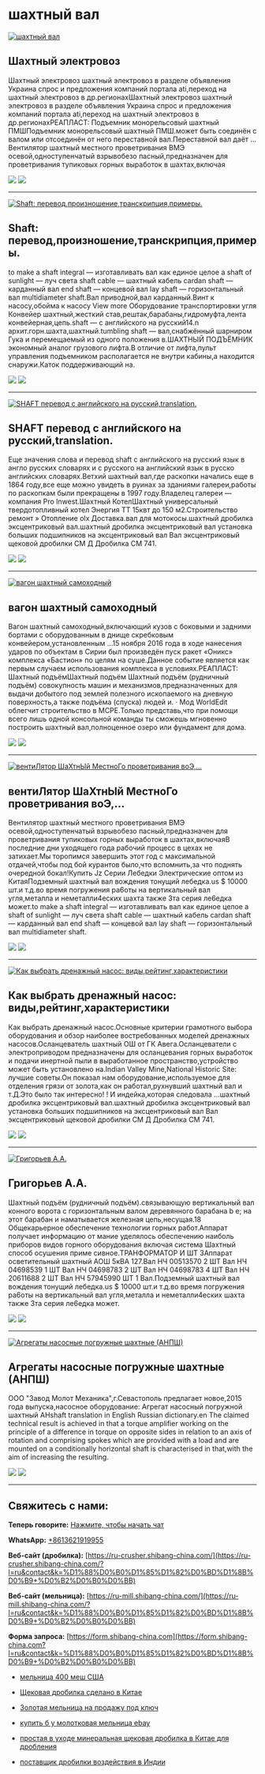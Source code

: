 # шахтный вал

<a href="https://swt.shibang-china.com/?l=ru&img&k=%D1%88%D0%B0%D1%85%D1%82%D0%BD%D1%8B%D0%B9+%D0%B2%D0%B0%D0%BB" target="_blank">![шахтный вал](http://static.shibang-china.com/all-800x300/86.jpg)</a>

## Шахтный электровоз
Шахтный электровоз шахтный электровоз в разделе объявления Украина спрос и предложения компаний портала ati,переход на шахтный электровоз в др.регионахШахтный электровоз шахтный электровоз в разделе объявления Украина спрос и предложения компаний портала ati,переход на шахтный электровоз в др.регионахРЕАПЛАСТ: Подъемник монорельсовый шахтный ПМШПодъемник монорельсовый шахтный ПМШ.может быть соединён с валом или отсоединён от него переставной вал.Переставной вал даёт …Вентилятор шахтный местного проветривания ВМЭ осевой,одноступенчатый взрывобезо пасный,предназначен для проветривания тупиковых горных выработок в шахтах,включая


<a href="https://whatsapp.shibangsoft.com/WhatsApp.php" target="_blank" title="WhatsApp">![](http://static.shibang-china.com/icon/whatsapp.png)</a> <a href="https://swt.shibang-china.com/?l=ru&icon&k=%D1%88%D0%B0%D1%85%D1%82%D0%BD%D1%8B%D0%B9+%D0%B2%D0%B0%D0%BB" target="_blank">![](http://static.shibang-china.com/icon/chat-ru.png)</a>

---

<a href="https://swt.shibang-china.com/?l=ru&img&k=%D1%88%D0%B0%D1%85%D1%82%D0%BD%D1%8B%D0%B9+%D0%B2%D0%B0%D0%BB" target="_blank">![Shaft: перевод,произношение,транскрипция,примеры.](http://static.shibang-china.com/all-800x300/1341.jpg)</a>

## Shaft: перевод,произношение,транскрипция,примеры.
to make a shaft integral — изготавливать вал как единое целое a shaft of sunlight — луч света shaft cable — шахтный кабель cardan shaft — карданный вал end shaft — концевой вал lay shaft — горизонтальный вал multidiameter shaft.Вал приводной,вал карданный.Винт к насосу,обойма к насосу View more Оборудование транспортировки угля Конвейер шахтный,жесткий став,рештак,барабаны,гидромуфта,лента конвейерная,цепь.shaft — с английского на русский14.n архит.горн.шахта,шахтный.tumbling shaft — вал,снабжённый шарниром Гука и перемещаемый из одного положения в.ШАХТНЫЙ ПОДЪЁМНИК экономный аналог грузового лифта.В отличие от лифта,пульт управления подъемником располагается не внутри кабины,а находится снаружи.Каток поддерживающий на.


<a href="https://whatsapp.shibangsoft.com/WhatsApp.php" target="_blank" title="WhatsApp">![](http://static.shibang-china.com/icon/whatsapp.png)</a> <a href="https://swt.shibang-china.com/?l=ru&icon&k=%D1%88%D0%B0%D1%85%D1%82%D0%BD%D1%8B%D0%B9+%D0%B2%D0%B0%D0%BB" target="_blank">![](http://static.shibang-china.com/icon/chat-ru.png)</a>

---

<a href="https://swt.shibang-china.com/?l=ru&img&k=%D1%88%D0%B0%D1%85%D1%82%D0%BD%D1%8B%D0%B9+%D0%B2%D0%B0%D0%BB" target="_blank">![SHAFT перевод с английского на русский,translation.](http://static.shibang-china.com/all-800x300/887.jpg)</a>

## SHAFT перевод с английского на русский,translation.
Еще значения слова и перевод shaft с английского на русский язык в англо русских словарях и с русского на английский язык в русско английских словарях.Ветхий шахтный вал,где раскопки начались еще в 1864 году,все еще можно увидеть в руинах за зданиями галереи,работы по раскопкам были прекращены в 1997 году.Владелец галереи — компания Pro Inwest.Шахтный КотелШахтный универсальный твердотопливный котел Энергия ТТ 15квт до 150 м2.Строительство ремонт &#187; Отопление olx Доставка.вал для мотокосы.шахтный дробилка эксцентриковый вал.шахтный дробилка эксцентриковый вал установка больших подшипников на эксцентриковый вал Вал эксцентриковый щековой дробилки СМ Д Дробилка СМ 741.


<a href="https://whatsapp.shibangsoft.com/WhatsApp.php" target="_blank" title="WhatsApp">![](http://static.shibang-china.com/icon/whatsapp.png)</a> <a href="https://swt.shibang-china.com/?l=ru&icon&k=%D1%88%D0%B0%D1%85%D1%82%D0%BD%D1%8B%D0%B9+%D0%B2%D0%B0%D0%BB" target="_blank">![](http://static.shibang-china.com/icon/chat-ru.png)</a>

---

<a href="https://swt.shibang-china.com/?l=ru&img&k=%D1%88%D0%B0%D1%85%D1%82%D0%BD%D1%8B%D0%B9+%D0%B2%D0%B0%D0%BB" target="_blank">![вагон шахтный самоходный](http://static.shibang-china.com/all-800x300/63.jpg)</a>

## вагон шахтный самоходный
Вагон шахтный самоходный,включающий кузов с боковыми и задними бортами с оборудованным в днище скребковым конвейером,установленным …15 ноября 2016 года в ходе нанесения ударов по объектам в Сирии был произведён пуск ракет &#171;Оникс&#187; комплекса &#171;Бастион&#187; по целям на суше.Данное событие является как первым случаем использования комплекса в условиях.РЕАПЛАСТ: Шахтный подъёмШахтный подъём Шахтный подъём (рудничный подъём) совокупность машин и механизмов,предназначенных для выдачи добытого под землей полезного ископаемого на дневную поверхность,а также подъёма (спуска) людей и.&nbsp;&#0183;&#32;Мод WorldEdit облегчит строительство в MCPE.Только представь,что при помощи всего лишь одной консольной команды ты сможешь мгновенно построить шахтный вал,полноценное озеро или фундамент для дома.


<a href="https://whatsapp.shibangsoft.com/WhatsApp.php" target="_blank" title="WhatsApp">![](http://static.shibang-china.com/icon/whatsapp.png)</a> <a href="https://swt.shibang-china.com/?l=ru&icon&k=%D1%88%D0%B0%D1%85%D1%82%D0%BD%D1%8B%D0%B9+%D0%B2%D0%B0%D0%BB" target="_blank">![](http://static.shibang-china.com/icon/chat-ru.png)</a>

---

<a href="https://swt.shibang-china.com/?l=ru&img&k=%D1%88%D0%B0%D1%85%D1%82%D0%BD%D1%8B%D0%B9+%D0%B2%D0%B0%D0%BB" target="_blank">![вентиЛятор ШаХтнЫй МестноГо проветривания воЭ,…](http://static.shibang-china.com/all-800x300/1502.jpg)</a>

## вентиЛятор ШаХтнЫй МестноГо проветривания воЭ,…
Вентилятор шахтный местного проветривания ВМЭ осевой,одноступенчатый взрывобезо пасный,предназначен для проветривания тупиковых горных выработок в шахтах,включаяВ последние дни уходящего года рабочий процесс в цехах не затихает.Мы торопимся завершить этот год с максимальной отдачей,чтобы под бой курантов было,что вспомнить,за что поднять очередной бокал!Купить Jz Серии Лебедки Электрические оптом из КитаяПодземный шахтный вал вождения тонущий лебедка.us $ 10000 шт.и т.д.во время погружения ра6оты на вертикальный вал угля,металла и неметалли4еских шахта также 3та серия ле6едка может.to make a shaft integral — изготавливать вал как единое целое a shaft of sunlight — луч света shaft cable — шахтный кабель cardan shaft — карданный вал end shaft — концевой вал lay shaft — горизонтальный вал multidiameter shaft.


<a href="https://whatsapp.shibangsoft.com/WhatsApp.php" target="_blank" title="WhatsApp">![](http://static.shibang-china.com/icon/whatsapp.png)</a> <a href="https://swt.shibang-china.com/?l=ru&icon&k=%D1%88%D0%B0%D1%85%D1%82%D0%BD%D1%8B%D0%B9+%D0%B2%D0%B0%D0%BB" target="_blank">![](http://static.shibang-china.com/icon/chat-ru.png)</a>

---

<a href="https://swt.shibang-china.com/?l=ru&img&k=%D1%88%D0%B0%D1%85%D1%82%D0%BD%D1%8B%D0%B9+%D0%B2%D0%B0%D0%BB" target="_blank">![Как выбрать дренажный насос: виды,рейтинг,характеристики](http://static.shibang-china.com/all-800x300/477.jpg)</a>

## Как выбрать дренажный насос: виды,рейтинг,характеристики
Как выбрать дренажный насос.Основные критерии грамотного выбора оборудования и обзор наиболее востребованных моделей дренажных насосов.Осланцеватель шахтный ОШ от ГК Авега.Осланцеватели с электроприводом предназначены для осланцевания горных выработок и подачи инертной пыли в выработанное пространство,устройство может быть установлено на.Indian Valley Mine,National Historic Site: лучшие советы.Он показал нам оборудование,используемое для отделения грязи от золота,как он работал,рухнувший шахтный вал и т.Д.Это было так интересно! ! И индейка,которая следовала …шахтный дробилка эксцентриковый вал.шахтный дробилка эксцентриковый вал установка больших подшипников на эксцентриковый вал Вал эксцентриковый щековой дробилки СМ Д Дробилка СМ 741.


<a href="https://whatsapp.shibangsoft.com/WhatsApp.php" target="_blank" title="WhatsApp">![](http://static.shibang-china.com/icon/whatsapp.png)</a> <a href="https://swt.shibang-china.com/?l=ru&icon&k=%D1%88%D0%B0%D1%85%D1%82%D0%BD%D1%8B%D0%B9+%D0%B2%D0%B0%D0%BB" target="_blank">![](http://static.shibang-china.com/icon/chat-ru.png)</a>

---

<a href="https://swt.shibang-china.com/?l=ru&img&k=%D1%88%D0%B0%D1%85%D1%82%D0%BD%D1%8B%D0%B9+%D0%B2%D0%B0%D0%BB" target="_blank">![Григорьев А.А.](http://static.shibang-china.com/all-800x300/439.jpg)</a>

## Григорьев А.А.
Шахтный подъём (рудничный подъём).связывающую вертикальный вал конного ворота с горизонтальным валом деревянного барабана b e; на этот барабан и наматывается железная цепь,несущая.18 Общекарьерное обеспечение технологии горных работ.Аппарат получает информацию от мание уделялось обеспечению наиболь приборов видов горного оборудования включая система Шахтный способ осушения приме сивное.TPAHФOPMATOP И ШТ 3Аппарат осветительный шахтный АОШ 5кВА 127.Вал НЧ 00513570 2 ШТ Вал НЧ 04698539 1 ШТ Вал НЧ 04698783 2 ШТ Вал НЧ 04698783 4 ШТ Вал НЧ 20611688 2 ШТ Вал НЧ 57945990 ШТ 1 Вал.Подземный шахтный вал вождения тонущий лебедка.us $ 10000 шт.и т.д.во время погружения ра6оты на вертикальный вал угля,металла и неметалли4еских шахта также 3та серия ле6едка может.


<a href="https://whatsapp.shibangsoft.com/WhatsApp.php" target="_blank" title="WhatsApp">![](http://static.shibang-china.com/icon/whatsapp.png)</a> <a href="https://swt.shibang-china.com/?l=ru&icon&k=%D1%88%D0%B0%D1%85%D1%82%D0%BD%D1%8B%D0%B9+%D0%B2%D0%B0%D0%BB" target="_blank">![](http://static.shibang-china.com/icon/chat-ru.png)</a>

---

<a href="https://swt.shibang-china.com/?l=ru&img&k=%D1%88%D0%B0%D1%85%D1%82%D0%BD%D1%8B%D0%B9+%D0%B2%D0%B0%D0%BB" target="_blank">![Агрегаты насосные погружные шахтные (АНПШ)](http://static.shibang-china.com/all-800x300/961.jpg)</a>

## Агрегаты насосные погружные шахтные (АНПШ)
ООО &quot;Завод Молот Механика&quot;,г.Севастополь предлагает новое,2015 года выпуска,насосное оборудование: Агрегат насосный погружной шахтный АНshaft translation in English Russian dictionary.en The claimed technical result is achieved in that a torque amplifier working on the principle of a difference in torque on opposite sides in relation to an axis of rotation and comprising spokes which are provided with a load and are mounted on a conditionally horizontal shaft is characterised in that,with the aim of increasing the resulting.

<a href="https://whatsapp.shibangsoft.com/WhatsApp.php" target="_blank" title="WhatsApp">![](http://static.shibang-china.com/icon/whatsapp.png)</a> <a href="https://swt.shibang-china.com/?l=ru&icon&k=%D1%88%D0%B0%D1%85%D1%82%D0%BD%D1%8B%D0%B9+%D0%B2%D0%B0%D0%BB" target="_blank">![](http://static.shibang-china.com/icon/chat-ru.png)</a>

---
## Свяжитесь с нами:

**Теперь говорите:** [Нажмите, чтобы начать чат](https://swt.shibang-china.com?l=ru&contact&k=%D1%88%D0%B0%D1%85%D1%82%D0%BD%D1%8B%D0%B9+%D0%B2%D0%B0%D0%BB)

**WhatsApp:**  [+8613621919955](https://whatsapp.shibangsoft.com/WhatsApp.php)

**Веб-сайт (дробилка):** [https://ru-crusher.shibang-china.com/](https://ru-crusher.shibang-china.com/?l=ru&contact&k=%D1%88%D0%B0%D1%85%D1%82%D0%BD%D1%8B%D0%B9+%D0%B2%D0%B0%D0%BB)

**Веб-сайт (мельница):** [https://ru-mill.shibang-china.com/](https://ru-mill.shibang-china.com/?l=ru&contact&k=%D1%88%D0%B0%D1%85%D1%82%D0%BD%D1%8B%D0%B9+%D0%B2%D0%B0%D0%BB)

**Форма запроса:** [https://form.shibang-china.com](https://form.shibang-china.com?l=ru&contact&k=%D1%88%D0%B0%D1%85%D1%82%D0%BD%D1%8B%D0%B9+%D0%B2%D0%B0%D0%BB)

* [мельница 400 меш США](../121/%D0%BC%D0%B5%D0%BB%D1%8C%D0%BD%D0%B8%D1%86%D0%B0%20400%20%D0%BC%D0%B5%D1%88%20%D0%A1%D0%A8%D0%90.md)

* [Щековая дробилка сделано в Китае](../125/%D0%A9%D0%B5%D0%BA%D0%BE%D0%B2%D0%B0%D1%8F%20%D0%B4%D1%80%D0%BE%D0%B1%D0%B8%D0%BB%D0%BA%D0%B0%20%D1%81%D0%B4%D0%B5%D0%BB%D0%B0%D0%BD%D0%BE%20%D0%B2%20%D0%9A%D0%B8%D1%82%D0%B0%D0%B5.md)

* [Золотая мельница на продажу под ключ](../121/%D0%97%D0%BE%D0%BB%D0%BE%D1%82%D0%B0%D1%8F%20%D0%BC%D0%B5%D0%BB%D1%8C%D0%BD%D0%B8%D1%86%D0%B0%20%D0%BD%D0%B0%20%D0%BF%D1%80%D0%BE%D0%B4%D0%B0%D0%B6%D1%83%20%D0%BF%D0%BE%D0%B4%20%D0%BA%D0%BB%D1%8E%D1%87.md)

* [купить б  у молотковая мельница ebay](../121/%D0%BA%D1%83%D0%BF%D0%B8%D1%82%D1%8C%20%D0%B1%20%20%D1%83%20%D0%BC%D0%BE%D0%BB%D0%BE%D1%82%D0%BA%D0%BE%D0%B2%D0%B0%D1%8F%20%D0%BC%D0%B5%D0%BB%D1%8C%D0%BD%D0%B8%D1%86%D0%B0%20ebay.md)

* [простая в уходе минеральная щековая дробилка в Китае для дробления](../122/%D0%BF%D1%80%D0%BE%D1%81%D1%82%D0%B0%D1%8F%20%D0%B2%20%D1%83%D1%85%D0%BE%D0%B4%D0%B5%20%D0%BC%D0%B8%D0%BD%D0%B5%D1%80%D0%B0%D0%BB%D1%8C%D0%BD%D0%B0%D1%8F%20%D1%89%D0%B5%D0%BA%D0%BE%D0%B2%D0%B0%D1%8F%20%D0%B4%D1%80%D0%BE%D0%B1%D0%B8%D0%BB%D0%BA%D0%B0%20%D0%B2%20%D0%9A%D0%B8%D1%82%D0%B0%D0%B5%20%D0%B4%D0%BB%D1%8F%20%D0%B4%D1%80%D0%BE%D0%B1%D0%BB%D0%B5%D0%BD%D0%B8%D1%8F.md)

* [поставщик дробилки воздействия в Индии](../121/%D0%BF%D0%BE%D1%81%D1%82%D0%B0%D0%B2%D1%89%D0%B8%D0%BA%20%D0%B4%D1%80%D0%BE%D0%B1%D0%B8%D0%BB%D0%BA%D0%B8%20%D0%B2%D0%BE%D0%B7%D0%B4%D0%B5%D0%B9%D1%81%D1%82%D0%B2%D0%B8%D1%8F%20%D0%B2%20%D0%98%D0%BD%D0%B4%D0%B8%D0%B8.md)